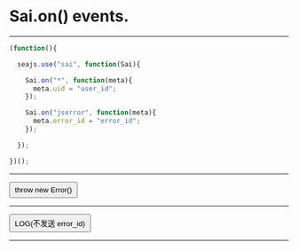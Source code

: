 # Sai.on() events.

---

<style>
button{
  padding: 5px 8px;
  cursor:pointer;
}
</style>

<script type="text/javascript" src="../src/seer-sai.js"></script>
<script type="text/javascript" src="../src/seer-jsniffer.js"></script>


````javascript
(function(){

  seajs.use("sai", function(Sai){

    Sai.on("*", function(meta){
      meta.uid = "user_id";
    });

    Sai.on("jserror", function(meta){
      meta.error_id = "error_id";
    });

  });

})();
````

----


<button type="button" id="btn-ex1">throw new Error()</button>

----

<button type="button" id="btn-log">LOG(不发送 error_id)</button>


----

<script type="text/javascript">

seajs.use(["jquery", "sai"], function($, Sai){
  $("#btn-ex1").click(function(clickEx1){
    throw new Error("throw new error message.");
  });
  $("#btn-ex2").click(function(clickEx2){
    Sai.error(new Error("log new error message."));
  });
  $("#btn-ex3").click(function(clickEx3){
    function a2(a2,a21,a22){
    try{
      notDefined();
    }catch(ex){
      Sai.error(ex);
    }
    }
    function a1(a1){
        a2(2);
    }
    a1(1);
  });
  $("#btn-log").click(function(clickEx2){
    Sai.log("seed");
  });
});
</script>
